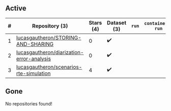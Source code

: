 ## Active
| # | Repository (3) | Stars (4) | Dataset (3) | `run` | `containers-run` |
| --- | --- | --- | --- | --- | --- |
| 1 | [lucasgautheron/STORING-AND-SHARING](https://github.com/lucasgautheron/STORING-AND-SHARING) | 0 | :heavy_check_mark: |  |  |
| 2 | [lucasgautheron/diarization-error-analysis](https://github.com/lucasgautheron/diarization-error-analysis) | 0 | :heavy_check_mark: |  |  |
| 3 | [lucasgautheron/scenarios-rte-simulation](https://github.com/lucasgautheron/scenarios-rte-simulation) | 4 | :heavy_check_mark: |  |  |

## Gone
No repositories found!
